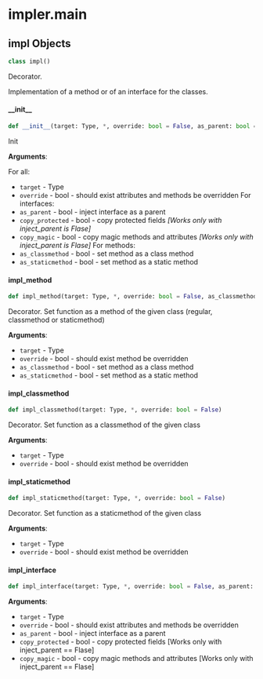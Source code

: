<a id="impler.main"></a>

# impler.main

<a id="impler.main.impl"></a>

## impl Objects

```python
class impl()
```

Decorator.

Implementation of a method or of an interface for the classes.

<a id="impler.main.impl.__init__"></a>

#### \_\_init\_\_

```python
def __init__(target: Type, *, override: bool = False, as_parent: bool = False, copy_protected: bool = False, copy_magic: bool = False, as_classmethod: bool = False, as_staticmethod: bool = False)
```

Init

**Arguments**:

  For all:
- `target` - Type
- `override` - bool - should exist attributes and methods be overridden
  For interfaces:
- `as_parent` - bool - inject interface as a parent
- `copy_protected` - bool - copy protected fields *[Works only with inject_parent is Flase]*
- `copy_magic` - bool - copy magic methods and attributes *[Works only with inject_parent is Flase]*
  For methods:
- `as_classmethod` - bool - set method as a class method
- `as_staticmethod` - bool - set method as a static method

<a id="impler.main.impl_method"></a>

#### impl\_method

```python
def impl_method(target: Type, *, override: bool = False, as_classmethod: bool = False, as_staticmethod: bool = False)
```

Decorator.
Set function as a method of the given class (regular, classmethod or staticmethod)

**Arguments**:

- `target` - Type
- `override` - bool - should exist method be overridden
- `as_classmethod` - bool - set method as a class method
- `as_staticmethod` - bool - set method as a static method

<a id="impler.main.impl_classmethod"></a>

#### impl\_classmethod

```python
def impl_classmethod(target: Type, *, override: bool = False)
```

Decorator.
Set function as a classmethod of the given class

**Arguments**:

- `target` - Type
- `override` - bool - should exist method be overridden

<a id="impler.main.impl_staticmethod"></a>

#### impl\_staticmethod

```python
def impl_staticmethod(target: Type, *, override: bool = False)
```

Decorator.
Set function as a staticmethod of the given class

**Arguments**:

- `target` - Type
- `override` - bool - should exist method be overridden

<a id="impler.main.impl_interface"></a>

#### impl\_interface

```python
def impl_interface(target: Type, *, override: bool = False, as_parent: bool = False, copy_protected: bool = False, copy_magic: bool = False)
```

**Arguments**:

- `target` - Type
- `override` - bool - should exist attributes and methods be overridden
- `as_parent` - bool - inject interface as a parent
- `copy_protected` - bool - copy protected fields [Works only with inject_parent == Flase]
- `copy_magic` - bool - copy magic methods and attributes [Works only with inject_parent == Flase]

